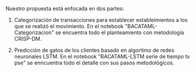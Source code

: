 Nuestro propuesta está enfocada en dos partes:

1. Categorización de transacciones para establecer estableimientos a los que se realizó el movimiento. En el notebook "BACATAML-Categorizacion" se encuentra todo el planteamiento con metodología CRISP-DM.

2. Predicción de gatos de los clientes basado en algoritmo de redes neuronales LSTM. En el notebook "BACATAML-LSTM serie de tiempo tx pse" se enncuentra todo el detalle con sus pasos metodológicos.
